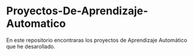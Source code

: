 # Proyectos-De-Aprendizaje-Automatico
En este repositorio encontraras los proyectos de Aprendizaje Automático que he desarollado.
